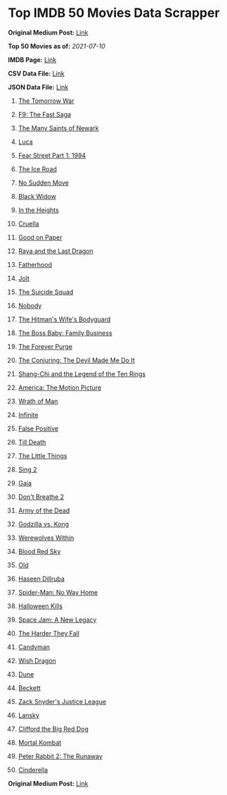 # Top IMDB 50 Movies Data Scrapper

**Original Medium Post:** [Link](https://medium.com/@nishantsahoo/which-movie-should-i-watch-5c83a3c0f5b1) 

**Top 50 Movies as of:** _2021-07-10_

**IMDB Page:** [Link](http://www.imdb.com/search/title?release_date=2021,2021&title_type=feature)

**CSV Data File:** [Link](/Data/data.csv)

**JSON Data File:** [Link](/Data/data.json)

1. [The Tomorrow War](https://www.imdb.com/title/tt9777666/?ref_=adv_li_tt)

2. [F9: The Fast Saga](https://www.imdb.com/title/tt5433138/?ref_=adv_li_tt)

3. [The Many Saints of Newark](https://www.imdb.com/title/tt8110232/?ref_=adv_li_tt)

4. [Luca](https://www.imdb.com/title/tt12801262/?ref_=adv_li_tt)

5. [Fear Street Part 1: 1994](https://www.imdb.com/title/tt6566576/?ref_=adv_li_tt)

6. [The Ice Road](https://www.imdb.com/title/tt3758814/?ref_=adv_li_tt)

7. [No Sudden Move](https://www.imdb.com/title/tt11525644/?ref_=adv_li_tt)

8. [Black Widow](https://www.imdb.com/title/tt3480822/?ref_=adv_li_tt)

9. [In the Heights](https://www.imdb.com/title/tt1321510/?ref_=adv_li_tt)

10. [Cruella](https://www.imdb.com/title/tt3228774/?ref_=adv_li_tt)

11. [Good on Paper](https://www.imdb.com/title/tt8231668/?ref_=adv_li_tt)

12. [Raya and the Last Dragon](https://www.imdb.com/title/tt5109280/?ref_=adv_li_tt)

13. [Fatherhood](https://www.imdb.com/title/tt4733624/?ref_=adv_li_tt)

14. [Jolt](https://www.imdb.com/title/tt10228134/?ref_=adv_li_tt)

15. [The Suicide Squad](https://www.imdb.com/title/tt6334354/?ref_=adv_li_tt)

16. [Nobody](https://www.imdb.com/title/tt7888964/?ref_=adv_li_tt)

17. [The Hitman's Wife's Bodyguard](https://www.imdb.com/title/tt8385148/?ref_=adv_li_tt)

18. [The Boss Baby: Family Business](https://www.imdb.com/title/tt6932874/?ref_=adv_li_tt)

19. [The Forever Purge](https://www.imdb.com/title/tt10327252/?ref_=adv_li_tt)

20. [The Conjuring: The Devil Made Me Do It](https://www.imdb.com/title/tt7069210/?ref_=adv_li_tt)

21. [Shang-Chi and the Legend of the Ten Rings](https://www.imdb.com/title/tt9376612/?ref_=adv_li_tt)

22. [America: The Motion Picture](https://www.imdb.com/title/tt6733874/?ref_=adv_li_tt)

23. [Wrath of Man](https://www.imdb.com/title/tt11083552/?ref_=adv_li_tt)

24. [Infinite](https://www.imdb.com/title/tt6654210/?ref_=adv_li_tt)

25. [False Positive](https://www.imdb.com/title/tt10096842/?ref_=adv_li_tt)

26. [Till Death](https://www.imdb.com/title/tt11804152/?ref_=adv_li_tt)

27. [The Little Things](https://www.imdb.com/title/tt10016180/?ref_=adv_li_tt)

28. [Sing 2](https://www.imdb.com/title/tt6467266/?ref_=adv_li_tt)

29. [Gaia](https://www.imdb.com/title/tt11881160/?ref_=adv_li_tt)

30. [Don't Breathe 2](https://www.imdb.com/title/tt6246322/?ref_=adv_li_tt)

31. [Army of the Dead](https://www.imdb.com/title/tt0993840/?ref_=adv_li_tt)

32. [Godzilla vs. Kong](https://www.imdb.com/title/tt5034838/?ref_=adv_li_tt)

33. [Werewolves Within](https://www.imdb.com/title/tt9288692/?ref_=adv_li_tt)

34. [Blood Red Sky](https://www.imdb.com/title/tt6402468/?ref_=adv_li_tt)

35. [Old](https://www.imdb.com/title/tt10954652/?ref_=adv_li_tt)

36. [Haseen Dillruba](https://www.imdb.com/title/tt11027830/?ref_=adv_li_tt)

37. [Spider-Man: No Way Home](https://www.imdb.com/title/tt10872600/?ref_=adv_li_tt)

38. [Halloween Kills](https://www.imdb.com/title/tt10665338/?ref_=adv_li_tt)

39. [Space Jam: A New Legacy](https://www.imdb.com/title/tt3554046/?ref_=adv_li_tt)

40. [The Harder They Fall](https://www.imdb.com/title/tt10696784/?ref_=adv_li_tt)

41. [Candyman](https://www.imdb.com/title/tt9347730/?ref_=adv_li_tt)

42. [Wish Dragon](https://www.imdb.com/title/tt5562070/?ref_=adv_li_tt)

43. [Dune](https://www.imdb.com/title/tt1160419/?ref_=adv_li_tt)

44. [Beckett](https://www.imdb.com/title/tt10230994/?ref_=adv_li_tt)

45. [Zack Snyder's Justice League](https://www.imdb.com/title/tt12361974/?ref_=adv_li_tt)

46. [Lansky](https://www.imdb.com/title/tt5078852/?ref_=adv_li_tt)

47. [Clifford the Big Red Dog](https://www.imdb.com/title/tt2397461/?ref_=adv_li_tt)

48. [Mortal Kombat](https://www.imdb.com/title/tt0293429/?ref_=adv_li_tt)

49. [Peter Rabbit 2: The Runaway](https://www.imdb.com/title/tt8376234/?ref_=adv_li_tt)

50. [Cinderella](https://www.imdb.com/title/tt10155932/?ref_=adv_li_tt)

**Original Medium Post:** [Link](https://medium.com/@nishantsahoo/which-movie-should-i-watch-5c83a3c0f5b1) 
